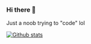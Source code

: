 ### Hi there 👋

Just a noob trying to "code" lol

[![Github stats](https://github-readme-stats.vercel.app/api?username=xhendrikg)](https://github.com/anuraghazra/github-readme-stats)





<!--
**xhendrikg/xhendrikg** is a ✨ _special_ ✨ repository because its `README.md` (this file) appears on your GitHub profile.

Here are some ideas to get you started:

- 🔭 I’m currently working on ...
- 🌱 I’m currently learning ...
- 👯 I’m looking to collaborate on ...
- 🤔 I’m looking for help with ...
- 💬 Ask me about ...
- 📫 How to reach me: ...
- 😄 Pronouns: ...
- ⚡ Fun fact: ...
-->

